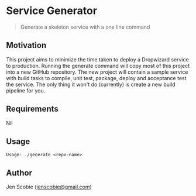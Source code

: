 # Service Generator

> Generate a skeleton service with a one line command 

## Motivation

This project aims to minimize the time taken to deploy a Dropwizard service to production. Running the generate command
will copy most of this project into a new GitHub repository. The new project will contain a sample service with build
tasks to compile, unit test, package, deploy and acceptance test the service. The only thing it won't do (currently) is
create a new build pipeline for you.

## Requirements

Nil

## Usage

    Usage: ./generate <repo-name>
    
## Author

Jen Scobie (jenscobie@gmail.com)